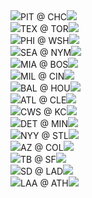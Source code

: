 <div class="matchup"><img src="/assets/images/mlb/PIT.svg" class="team-logo" /><span class="team-name">PIT</span><span class="at"> @ </span><span class="team-name bold">CHC</span><img src="/assets/images/mlb/CHC.svg" class="team-logo" /></div><div class="matchup"><img src="/assets/images/mlb/TEX.svg" class="team-logo" /><span class="team-name">TEX</span><span class="at"> @ </span><span class="team-name bold">TOR</span><img src="/assets/images/mlb/TOR.svg" class="team-logo" /></div><div class="matchup"><img src="/assets/images/mlb/PHI.svg" class="team-logo" /><span class="team-name bold">PHI</span><span class="at"> @ </span><span class="team-name">WSH</span><img src="/assets/images/mlb/WSH.svg" class="team-logo" /></div><div class="matchup"><img src="/assets/images/mlb/SEA.svg" class="team-logo" /><span class="team-name bold">SEA</span><span class="at"> @ </span><span class="team-name">NYM</span><img src="/assets/images/mlb/NYM.svg" class="team-logo" /></div><div class="matchup"><img src="/assets/images/mlb/MIA.svg" class="team-logo" /><span class="team-name">MIA</span><span class="at"> @ </span><span class="team-name bold">BOS</span><img src="/assets/images/mlb/BOS.svg" class="team-logo" /></div><div class="matchup"><img src="/assets/images/mlb/MIL.svg" class="team-logo" /><span class="team-name bold">MIL</span><span class="at"> @ </span><span class="team-name">CIN</span><img src="/assets/images/mlb/CIN.svg" class="team-logo" /></div><div class="matchup"><img src="/assets/images/mlb/BAL.svg" class="team-logo" /><span class="team-name">BAL</span><span class="at"> @ </span><span class="team-name bold">HOU</span><img src="/assets/images/mlb/HOU.svg" class="team-logo" /></div><div class="matchup"><img src="/assets/images/mlb/ATL.svg" class="team-logo" /><span class="team-name bold">ATL</span><span class="at"> @ </span><span class="team-name">CLE</span><img src="/assets/images/mlb/CLE.svg" class="team-logo" /></div><div class="matchup"><img src="/assets/images/mlb/CWS.svg" class="team-logo" /><span class="team-name">CWS</span><span class="at"> @ </span><span class="team-name bold">KC</span><img src="/assets/images/mlb/KC.svg" class="team-logo" /></div><div class="matchup"><img src="/assets/images/mlb/DET.svg" class="team-logo" /><span class="team-name bold">DET</span><span class="at"> @ </span><span class="team-name">MIN</span><img src="/assets/images/mlb/MIN.svg" class="team-logo" /></div><div class="matchup"><img src="/assets/images/mlb/NYY.svg" class="team-logo" /><span class="team-name bold">NYY</span><span class="at"> @ </span><span class="team-name">STL</span><img src="/assets/images/mlb/STL.svg" class="team-logo" /></div><div class="matchup"><img src="/assets/images/mlb/AZ.svg" class="team-logo" /><span class="team-name bold">AZ</span><span class="at"> @ </span><span class="team-name">COL</span><img src="/assets/images/mlb/COL.svg" class="team-logo" /></div><div class="matchup"><img src="/assets/images/mlb/TB.svg" class="team-logo" /><span class="team-name bold">TB</span><span class="at"> @ </span><span class="team-name">SF</span><img src="/assets/images/mlb/SF.svg" class="team-logo" /></div><div class="matchup"><img src="/assets/images/mlb/SD.svg" class="team-logo" /><span class="team-name">SD</span><span class="at"> @ </span><span class="team-name bold">LAD</span><img src="/assets/images/mlb/LAD.svg" class="team-logo" /></div><div class="matchup"><img src="/assets/images/mlb/LAA.svg" class="team-logo" /><span class="team-name">LAA</span><span class="at"> @ </span><span class="team-name bold">ATH</span><img src="/assets/images/mlb/ATH.svg" class="team-logo" /></div>